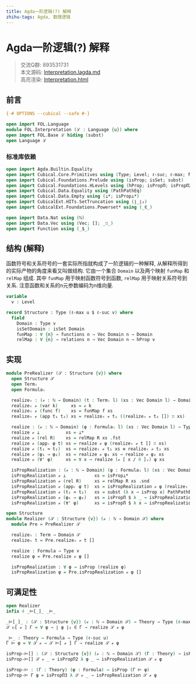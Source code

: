 ```yaml
---
title: Agda一阶逻辑(?) 解释
zhihu-tags: Agda, 数理逻辑
---
```


# Agda一阶逻辑(?) 解释

> 交流Q群: 893531731  
> 本文源码: [Interpretation.lagda.md](https://github.com/choukh/agda-flypitch/blob/main/src/FOL/Interpretation.lagda.md)  
> 高亮渲染: [Interpretation.html](https://choukh.github.io/agda-flypitch/FOL.Interpretation.html)  

## 前言

```agda
{-# OPTIONS --cubical --safe #-}

open import FOL.Language
module FOL.Interpretation (ℒ : Language {u}) where
open import FOL.Base ℒ hiding (subst)
open Language ℒ
```

### 标准库依赖

```agda
open import Agda.Builtin.Equality
open import Cubical.Core.Primitives using (Type; Level; ℓ-suc; ℓ-max; fst; snd)
open import Cubical.Foundations.Prelude using (isProp; isSet; subst)
open import Cubical.Foundations.HLevels using (hProp; isPropΠ; isPropΠ2; isPropΠ3)
open import Cubical.Data.Equality using (PathPathEq)
open import Cubical.Data.Empty using (⊥*; isProp⊥*)
open import CubicalExt.HITs.SetTruncation using (∣_∣₂)
open import CubicalExt.Foundations.Powerset* using (_∈_)

open import Data.Nat using (ℕ)
open import Data.Vec using (Vec; []; _∷_)
open import Function using (_$_)
```

## 结构 (解释)

函数符号和关系符号的一套实际所指就构成了一阶逻辑的一种解释, 从解释所得到的实际产物的角度来看又叫做结构. 它由一个集合 `Domain` 以及两个映射 `funMap` 和 `relMap` 组成. 其中 `funMap` 用于映射函数符号到函数, `relMap` 用于映射关系符号到关系. 注意函数和关系的n元参数编码为n维向量.

```agda
variable
  v : Level

record Structure : Type (ℓ-max u $ ℓ-suc v) where
  field
    Domain : Type v
    isSetDomain : isSet Domain
    funMap : ∀ {n} → functions n → Vec Domain n → Domain
    relMap : ∀ {n} → relations n → Vec Domain n → hProp v
```

## 实现

```agda
module PreRealizer (𝒮 : Structure {v}) where
  open Structure 𝒮
  open Termₗ
  open Formulaₗ

  realizeₜ : (𝓋 : ℕ → Domain) (t : Termₗ l) (xs : Vec Domain l) → Domain
  realizeₜ 𝓋 (var k)     xs = 𝓋 k
  realizeₜ 𝓋 (func f)    xs = funMap f xs
  realizeₜ 𝓋 (app t₁ t₂) xs = realizeₜ 𝓋 t₁ ((realizeₜ 𝓋 t₂ []) ∷ xs)

  realize : (𝓋 : ℕ → Domain) (φ : Formulaₗ l) (xs : Vec Domain l) → Type v
  realize 𝓋 ⊥          xs = ⊥*
  realize 𝓋 (rel R)    xs = relMap R xs .fst
  realize 𝓋 (appᵣ φ t) xs = realize 𝓋 φ (realizeₜ 𝓋 t [] ∷ xs)
  realize 𝓋 (t₁ ≈ t₂)  xs = realizeₜ 𝓋 t₁ xs ≡ realizeₜ 𝓋 t₂ xs
  realize 𝓋 (φ₁ ⇒ φ₂)  xs = realize 𝓋 φ₁ xs → realize 𝓋 φ₂ xs
  realize 𝓋 (∀' φ)     xs = ∀ x → realize (𝓋 [ x / 0 ]ᵥ) φ xs

  isPropRealization : (𝓋 : ℕ → Domain) (φ : Formulaₗ l) (xs : Vec Domain l) → isProp (realize 𝓋 φ xs)
  isPropRealization 𝓋 ⊥           xs = isProp⊥*
  isPropRealization 𝓋 (rel R)     xs = relMap R xs .snd
  isPropRealization 𝓋 (appᵣ φ t)  xs = isPropRealization 𝓋 φ (realizeₜ 𝓋 t [] ∷ xs)
  isPropRealization 𝓋 (t₁ ≈ t₂)   xs = subst (λ x → isProp x) PathPathEq (isSetDomain (realizeₜ 𝓋 t₁ xs) (realizeₜ 𝓋 t₂ xs))
  isPropRealization 𝓋 (φ₁ ⇒ φ₂)   xs = isPropΠ $ λ _ → isPropRealization 𝓋 φ₂ xs
  isPropRealization 𝓋 (∀' φ)      xs = isPropΠ $ λ x → isPropRealization (𝓋 [ x / 0 ]ᵥ) φ xs
```

```agda
open Structure
module Realizer (𝒮 : Structure {v}) (𝓋 : ℕ → Domain 𝒮) where
  module Pre = PreRealizer 𝒮

  realizeₜ : Term → Domain 𝒮
  realizeₜ t = Pre.realizeₜ 𝓋 t []

  realize : Formula → Type v
  realize φ = Pre.realize 𝓋 φ []

  isPropRealization : ∀ φ → isProp (realize φ)
  isPropRealization φ = Pre.isPropRealization 𝓋 φ []
```

## 可满足性

```agda
open Realizer
infix 4 _⊨[_]_ _⊨_

_⊨[_]_ : (𝒮 : Structure {v}) (𝓋 : ℕ → Domain 𝒮) → Theory → Type (ℓ-max u v)
𝒮 ⊨[ 𝓋 ] Γ = ∀ φ → ∣ φ ∣₂ ∈ Γ → realize 𝒮 𝓋 φ

_⊨_ : Theory → Formula → Type (ℓ-suc u)
Γ ⊨ φ = ∀ 𝒮 𝓋 → 𝒮 ⊨[ 𝓋 ] Γ → realize 𝒮 𝓋 φ
```

```agda
isProp-⊨[] : (𝒮 : Structure {v}) (𝓋 : ℕ → Domain 𝒮) (Γ : Theory) → isProp (𝒮 ⊨[ 𝓋 ] Γ)
isProp-⊨[] 𝒮 𝓋 _ = isPropΠ2 λ φ _ → isPropRealization 𝒮 𝓋 φ

isProp-⊨ : (Γ : Theory) (φ : Formula) → isProp (Γ ⊨ φ)
isProp-⊨ Γ φ = isPropΠ3 λ 𝒮 𝓋 _ → isPropRealization 𝒮 𝓋 φ
```
